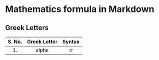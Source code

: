 # Mathematics formula in Markdown

## Greek Letters
| S. No. | Greek Letter | Syntax |
| :---: | :---: | :---: |
| 1.  |  alpha  | $\alpha$  | 
